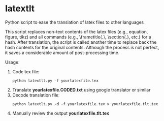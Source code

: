 # latextlt
Python script to ease the translation of latex files to other languages

This script replaces non-text contents of the latex files (e.g., equation, figure, tikz) and all commands (e.g., \frametitle{.}, \section{.}, etc.) for a hash. After translation, the script is called another time to replace back the hash contents for the original contents. Although the process is not perfect, it saves a considerable amount of post-processing time.

Usage: 

<ol>

<li>Code tex file: 
  
```
python latextlt.py -f yourlatexfile.tex
```

<li>Translate <b>yourlatexfile.CODED.txt</b> using google translator or similar 

<li>Decode translation file:

```
python latextlt.py -d -f yourlatexfile.tex > yourlatexfile.tlt.tex
```

<li> Manually review the output <b>yourlatexfile.tlt.tex</b>
</ol>
